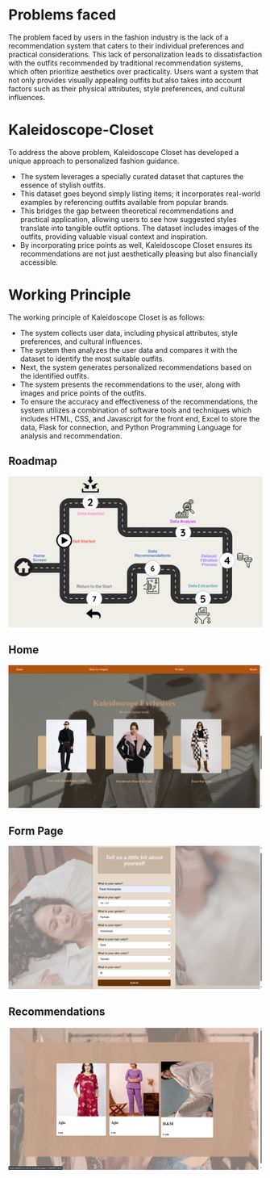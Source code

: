 # Problems faced
The problem faced by users in the fashion industry is the lack of a recommendation
system that caters to their individual preferences and practical considerations. This lack
of personalization leads to dissatisfaction with the outfits recommended by traditional
recommendation systems, which often prioritize aesthetics over practicality. Users want a
system that not only provides visually appealing outfits but also takes into account factors
such as their physical attributes, style preferences, and cultural influences.
# Kaleidoscope-Closet
To address the above problem, Kaleidoscope Closet has developed a unique approach to personalized fashion guidance. 
- The system leverages a specially curated dataset that captures the essence of stylish outfits.
- This dataset goes beyond simply listing items; it incorporates real-world examples by referencing outfits available from popular brands.
- This bridges the gap between theoretical recommendations and practical application, allowing users to see how suggested styles translate into tangible outfit options. The dataset includes images of the outfits, providing valuable visual context and inspiration.
- By incorporating price points as well, Kaleidoscope Closet ensures its recommendations are not just aesthetically pleasing but also financially accessible.
# Working Principle
The working principle of Kaleidoscope Closet is as follows:
- The system collects user data, including physical attributes, style preferences, and cultural influences.
- The system then analyzes the user data and compares it with the dataset to identify the most suitable outfits.
- Next, the system generates personalized recommendations based on the identified outfits.
- The system presents the recommendations to the user, along with images and price points of the outfits.
- To ensure the accuracy and effectiveness of the recommendations, the system utilizes a combination of software tools and techniques which includes HTML, CSS, and Javascript for the front end, Excel to store the data, Flask for connection, and Python Programming Language for analysis and recommendation.
## Roadmap
![image](https://github.com/divyasp25/Kaleidoscope-Closet/blob/main/images/roadmap.png)
## Home
![image](https://github.com/divyasp25/Kaleidoscope-Closet/blob/main/images/home.png)
## Form Page
![image](https://github.com/divyasp25/Kaleidoscope-Closet/blob/main/images/form.png)
## Recommendations
![image](https://github.com/divyasp25/Kaleidoscope-Closet/blob/main/images/recommendations.png)
